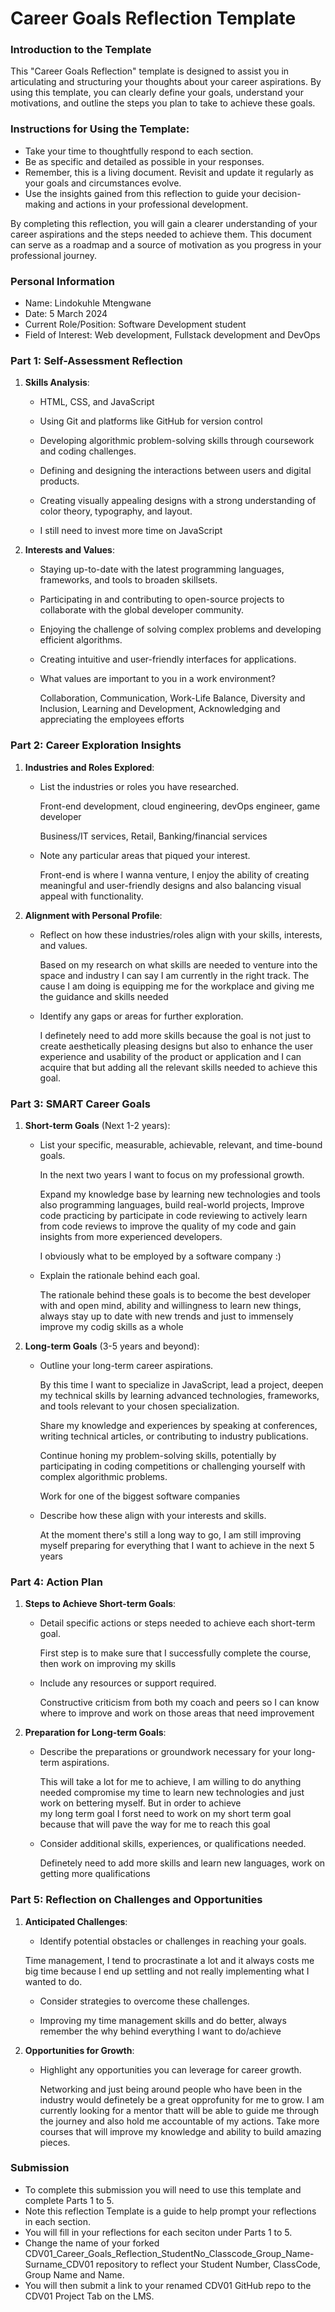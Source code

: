 
# Career Goals Reflection Template

### Introduction to the Template

This "Career Goals Reflection" template is designed to assist you in articulating and structuring your thoughts about your career aspirations. By using this template, you can clearly define your goals, understand your motivations, and outline the steps you plan to take to achieve these goals.

### Instructions for Using the Template:

- Take your time to thoughtfully respond to each section.
- Be as specific and detailed as possible in your responses.
- Remember, this is a living document. Revisit and update it regularly as your goals and circumstances evolve.
- Use the insights gained from this reflection to guide your decision-making and actions in your professional development.

By completing this reflection, you will gain a clearer understanding of your career aspirations and the steps needed to achieve them. This document can serve as a roadmap and a source of motivation as you progress in your professional journey.

### Personal Information

- Name: Lindokuhle Mtengwane
- Date: 5 March 2024
- Current Role/Position: Software Development student
- Field of Interest: Web development, Fullstack development and DevOps

### Part 1: Self-Assessment Reflection

1. **Skills Analysis**:
    
      - HTML, CSS, and JavaScript
      
      - Using Git and platforms like GitHub for version control
      
      - Developing algorithmic problem-solving skills through coursework and coding challenges.
      
      - Defining and designing the interactions between users and digital products.
      
      - Creating visually appealing designs with a strong understanding of color theory, typography, and layout.

      
    - I still need to invest more time on JavaScript
      
 1. **Interests and Values**:
      
     - Staying up-to-date with the latest programming languages, frameworks, and tools to broaden skillsets.
      
     - Participating in and contributing to open-source projects to collaborate with the global developer community.
      
     - Enjoying the challenge of solving complex problems and developing efficient algorithms.
      
     - Creating intuitive and user-friendly interfaces for applications.

      
      
    - What values are important to you in a work environment?
      
      Collaboration, Communication, Work-Life Balance, Diversity and Inclusion, Learning and Development, Acknowledging and appreciating the employees efforts
     

### Part 2: Career Exploration Insights

1. **Industries and Roles Explored**:
    
    - List the industries or roles you have researched.
  
      
      Front-end development, cloud engineering, devOps engineer, game developer
      
      Business/IT services, Retail, Banking/financial services 
      
    - Note any particular areas that piqued your interest.
  
      
      Front-end is where I wanna venture, I enjoy the ability of creating meaningful and user-friendly designs and also balancing visual appeal with functionality.
      
2. **Alignment with Personal Profile**:
    
    - Reflect on how these industries/roles align with your skills, interests, and values.
  
      
      Based on my research on what skills are needed to venture into the space and industry I can say I am currently in the right track. The cause I am doing is equipping me for the 
      workplace and giving me the guidance and skills needed
      
    - Identify any gaps or areas for further exploration.
  
      
      I definetely need to add more skills because the goal is not just to create aesthetically pleasing designs but also to enhance the user experience and usability of the product or 
      application and I can acquire that but adding all the relevant skills needed to achieve this goal.

### Part 3: SMART Career Goals

1. **Short-term Goals** (Next 1-2 years):
    
    - List your specific, measurable, achievable, relevant, and time-bound goals.
  
      
      In the next two years I want to focus on my professional growth.
      
      Expand my knowledge base by learning new technologies and tools also programming languages, build real-world projects, Improve code practicing by participate in code reviewing to 
      actively learn from code reviews to improve the quality of my code and gain insights from more experienced developers.
      
      I obviously what to be employed by a software company :)
      
    - Explain the rationale behind each goal.
  
      
      The rationale behind these goals is to become the best developer with and open mind, ability and willingness to learn new things, always stay up to date with new trends and just 
      to immensely improve my codig skills as a whole
      
2. **Long-term Goals** (3-5 years and beyond):
    
    - Outline your long-term career aspirations.
  
      
      By this time I want to specialize in JavaScript, lead a project, deepen my technical skills by learning advanced technologies, frameworks, and tools relevant to your chosen 
      specialization.
      
      Share my knowledge and experiences by speaking at conferences, writing technical articles, or contributing to industry publications.
      
      Continue honing my problem-solving skills, potentially by participating in coding competitions or challenging yourself with complex algorithmic problems.
      
      Work for one of the biggest software companies 
      
    - Describe how these align with your interests and skills.
  
      
      At the moment there's still a long way to go, I am still improving myself preparing for everything that I want to achieve in the next 5 years
      

### Part 4: Action Plan

1. **Steps to Achieve Short-term Goals**:
    
    - Detail specific actions or steps needed to achieve each short-term goal.
  
      
      First step is to make sure that I successfully complete the course, then work on improving my skills

    - Include any resources or support required.
  
      
      Constructive criticism from both my coach and peers so I can know where to improve and work on those areas that need improvement
      
3. **Preparation for Long-term Goals**:
    
    - Describe the preparations or groundwork necessary for your long-term aspirations.
  
      
      This will take a lot for me to achieve, I am willing to do anything needed compromise my time to learn new technologies and just work on bettering myself. But in order to achieve  
      my long term goal I forst need to work on my short term goal because that will pave the way for me to reach this goal
      
    - Consider additional skills, experiences, or qualifications needed.
  
      Definetely need to add more skills and learn new languages, work on getting more qualifications 

### Part 5: Reflection on Challenges and Opportunities

1. **Anticipated Challenges**:
    
    - Identify potential obstacles or challenges in reaching your goals.
  
      
     Time management, I tend to procrastinate a lot and it always costs me big time because I end up settling and not really implementing what I wanted to do.
 
      
    - Consider strategies to overcome these challenges.
  
    - Improving my time management skills and do better, always remember the why behind everything I want to do/achieve


      
2. **Opportunities for Growth**:
    
    - Highlight any opportunities you can leverage for career growth.
  
      
      Networking and just being around people who have been in the industry would definetely be a great opprofunity for me to grow. I am currently looking for a mentor thatt will be 
      able to guide me through the journey and also hold me accountable of my actions. Take more courses that will improve my knowledge and ability to build amazing pieces.
      


### Submission

- To complete this submission you will need to use this template and complete Parts 1 to 5.
- Note this reflection Template is a guide to help prompt your reflections in each section.
- You will fill in your reflections for each seciton under Parts 1 to 5.
- Change the name of your forked CDV01_Career_Goals_Reflection_StudentNo_Classcode_Group_Name-Surname_CDV01 repository to reflect your Student Number, ClassCode, Group Name and Name.
- You will then submit a link to your renamed CDV01 GitHub repo to the CDV01 Project Tab on the LMS.


